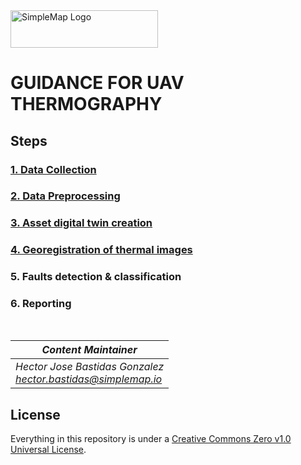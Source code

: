 <img src="https://simplemap.io/wp-content/uploads/2022/08/Color-logo-no-background-1-2048x522.png" alt="SimpleMap Logo" width="236" height="60">

# GUIDANCE FOR UAV THERMOGRAPHY

## Steps
### [1. Data Collection](data_collection.md)
### [2. Data Preprocessing](data_preprocessing.md)
### [3. Asset digital twin creation](digital_twin.md)
### [4. Georegistration of thermal images](georegistration.md)
### 5. Faults detection & classification
### 6. Reporting
<br>


|*Content Maintainer*|
|-|
|*Hector Jose Bastidas Gonzalez*<br>*hector.bastidas@simplemap.io*|

## License
Everything in this repository is under a [Creative Commons Zero v1.0 Universal License](https://github.com/RentadroneCL/Guidance-of-UAV-Thermography/blob/main/LICENSE).
